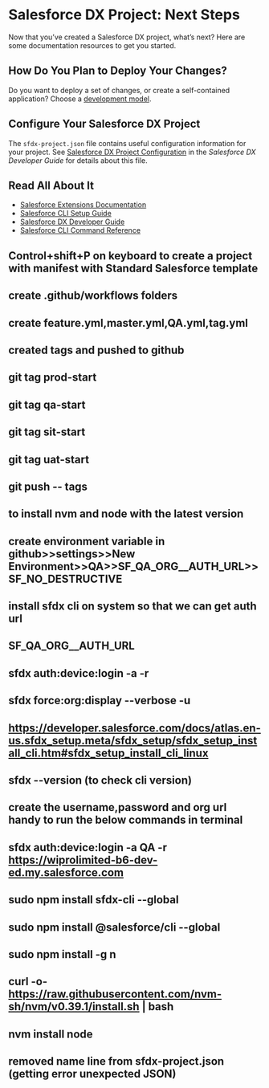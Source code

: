 # Salesforce DX Project: Next Steps

Now that you’ve created a Salesforce DX project, what’s next? Here are some documentation resources to get you started.

## How Do You Plan to Deploy Your Changes?

Do you want to deploy a set of changes, or create a self-contained application? Choose a [development model](https://developer.salesforce.com/tools/vscode/en/user-guide/development-models).

## Configure Your Salesforce DX Project

The `sfdx-project.json` file contains useful configuration information for your project. See [Salesforce DX Project Configuration](https://developer.salesforce.com/docs/atlas.en-us.sfdx_dev.meta/sfdx_dev/sfdx_dev_ws_config.htm) in the _Salesforce DX Developer Guide_ for details about this file.

## Read All About It

- [Salesforce Extensions Documentation](https://developer.salesforce.com/tools/vscode/)
- [Salesforce CLI Setup Guide](https://developer.salesforce.com/docs/atlas.en-us.sfdx_setup.meta/sfdx_setup/sfdx_setup_intro.htm)
- [Salesforce DX Developer Guide](https://developer.salesforce.com/docs/atlas.en-us.sfdx_dev.meta/sfdx_dev/sfdx_dev_intro.htm)
- [Salesforce CLI Command Reference](https://developer.salesforce.com/docs/atlas.en-us.sfdx_cli_reference.meta/sfdx_cli_reference/cli_reference.htm)

## Control+shift+P on keyboard to create a project with manifest with Standard Salesforce template

## create .github/workflows folders
## create feature.yml,master.yml,QA.yml,tag.yml

## created tags and pushed to github

## git tag prod-start 
## git tag qa-start
## git tag sit-start
## git tag uat-start 

## git push -- tags

## to install nvm and node with the latest version
## create environment variable in github>>settings>>New Environment>>QA>>SF_QA_ORG__AUTH_URL>>SF_NO_DESTRUCTIVE

## install sfdx cli on system so that we can get auth url 
## SF_QA_ORG__AUTH_URL
## sfdx auth:device:login -a <ORG ALIAS> -r <ORG URL>
## sfdx force:org:display --verbose -u <ORG ACTIVE USERNAME WITH SYSTEMADMIN PROFILE>

## https://developer.salesforce.com/docs/atlas.en-us.sfdx_setup.meta/sfdx_setup/sfdx_setup_install_cli.htm#sfdx_setup_install_cli_linux
## sfdx --version  (to check cli version)
## create the username,password and org url handy to run the below commands in terminal 
## sfdx auth:device:login -a QA -r https://wiprolimited-b6-dev-ed.my.salesforce.com
## sudo npm install sfdx-cli --global
## sudo npm install @salesforce/cli --global
## sudo npm install -g n
## curl -o- https://raw.githubusercontent.com/nvm-sh/nvm/v0.39.1/install.sh | bash
## nvm install node

## removed name line from sfdx-project.json (getting error unexpected JSON) 